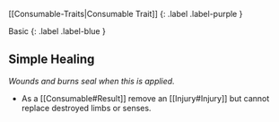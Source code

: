 
[[Consumable-Traits|Consumable Trait]]
{: .label .label-purple }

Basic
{: .label .label-blue }

## Simple Healing
*Wounds and burns seal when this is applied.*
* As a [[Consumable#Result]] remove an [[Injury#Injury]] but cannot replace destroyed limbs or senses.

